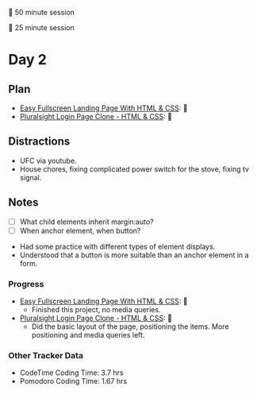 🍒 50 minute session

🍅 25 minute session

# Day 2

## Plan

-   [Easy Fullscreen Landing Page With HTML & CSS](https://www.youtube.com/watch?v=hVdTQWASliE): 🍒
-   [Pluralsight Login Page Clone - HTML & CSS](https://www.youtube.com/watch?v=wIx1O5Y5EB4): 🍒

## Distractions

-   UFC via youtube.
-   House chores, fixing complicated power switch for the stove, fixing tv signal.

## Notes

-   [ ] What child elements inherit margin:auto?
-   [ ] When anchor element, when button?
-   Had some practice with different types of element displays.
-   Understood that a button is more suitable than an anchor element in a form.

### Progress

-   [Easy Fullscreen Landing Page With HTML & CSS](https://www.youtube.com/watch?v=hVdTQWASliE): 🍒
    -   Finished this project, no media queries.
-   [Pluralsight Login Page Clone - HTML & CSS](https://www.youtube.com/watch?v=wIx1O5Y5EB4): 🍒
    -   Did the basic layout of the page, positioning the items. More positioning and media queries left.

### Other Tracker Data

-   CodeTime Coding Time: 3.7 hrs
-   Pomodoro Coding Time: 1.67 hrs
